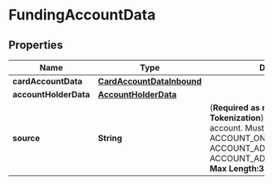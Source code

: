 

# FundingAccountData

## Properties

Name | Type | Description | Notes
------------ | ------------- | ------------- | -------------
**cardAccountData** | [**CardAccountDataInbound**](CardAccountDataInbound.md) |  |  [optional]
**accountHolderData** | [**AccountHolderData**](AccountHolderData.md) |  |  [optional]
**source** | **String** | (__Required as minimum for Tokenization__)  The source of the account. Must be one of   * ACCOUNT_ON_FILE   * ACCOUNT_ADDED_MANUALLY   * ACCOUNT_ADDED_VIA_APPLICATION  __Max Length:32__  |  [optional]



